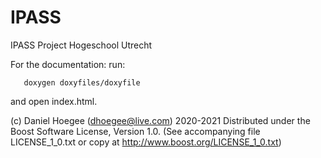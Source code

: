 # IPASS
IPASS Project Hogeschool Utrecht

For the documentation: run:
```
   doxygen doxyfiles/doxyfile
```
and open index.html.



(c) Daniel Hoegee (dhoegee@live.com) 2020-2021
Distributed under the Boost Software License, Version 1.0. (See accompanying file LICENSE_1_0.txt or copy at http://www.boost.org/LICENSE_1_0.txt)
